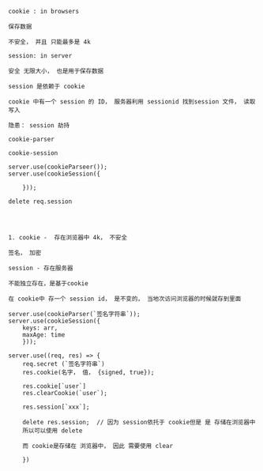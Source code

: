 
	cookie : in browsers

	保存数据

	不安全， 并且 只能最多是 4k

	session: in server

	安全 无限大小， 也是用于保存数据

	session 是依赖于 cookie

	cookie 中有一个 session 的 ID， 服务器利用 sessionid 找到session 文件， 读取 写入

	隐患： session 劫持

	cookie-parser

	cookie-session

	server.use(cookieParseer());
	server.use(cookieSession({

		}));
	
	delete req.session




	1. cookie -  存在浏览器中 4k， 不安全

	签名， 加密

	session - 存在服务器

	不能独立存在，是基于cookie

	在 cookie中 存一个 session id， 是不变的， 当地次访问浏览器的时候就存到里面

	server.use(cookieParser(`签名字符串`));
	server.use(cookieSession({
		keys: arr,
		maxAge: time
		}));

	server.use((req, res) => {
		req.secret (`签名字符串`)
		res.cookie(名字， 值， {signed, true});

		res.cookie[`user`]
		res.clearCookie(`user`);
		
		res.session[`xxx`];

		delete res.session;  // 因为 session依托于 cookie但是 是 存储在浏览器中
		所以可以使用 delete

		而 cookie是存储在 浏览器中， 因此 需要使用 clear

		})

























